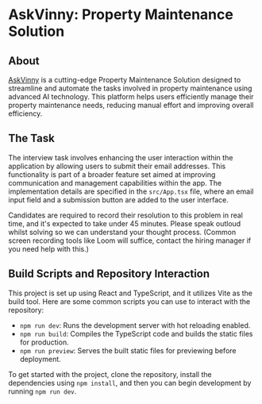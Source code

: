 # AskVinny: Property Maintenance Solution

## About
[AskVinny](https://askvinny.co.uk) is a cutting-edge Property Maintenance Solution designed to streamline and automate the tasks involved in property maintenance using advanced AI technology. This platform helps users efficiently manage their property maintenance needs, reducing manual effort and improving overall efficiency.

## The Task
The interview task involves enhancing the user interaction within the application by allowing users to submit their email addresses. This functionality is part of a broader feature set aimed at improving communication and management capabilities within the app. The implementation details are specified in the `src/App.tsx` file, where an email input field and a submission button are added to the user interface.

Candidates are required to record their resolution to this problem in real time, and it's expected to take under 45 minutes. Please speak outloud whilst solving so we can understand your thought process. (Common screen recording tools like Loom will suffice, contact the hiring manager if you need help with this.)

## Build Scripts and Repository Interaction
This project is set up using React and TypeScript, and it utilizes Vite as the build tool. Here are some common scripts you can use to interact with the repository:

- `npm run dev`: Runs the development server with hot reloading enabled.
- `npm run build`: Compiles the TypeScript code and builds the static files for production.
- `npm run preview`: Serves the built static files for previewing before deployment.

To get started with the project, clone the repository, install the dependencies using `npm install`, and then you can begin development by running `npm run dev`.


